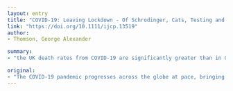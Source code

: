 ```yaml
---
layout: entry
title: "COVID-19: Leaving Lockdown - Of Schrodinger, Cats, Testing and Masks"
link: "https://doi.org/10.1111/ijcp.13519"
author:
- Thomson, George Alexander

summary:
- "the UK death rates from COVID-19 are significantly greater than in Germany. Media attention became focussed on why the UK deaths from the pandemic progresses across the globe at pace. It is likely to be the significantly larger number of tests for SARS-Cov- 2. Germany, unlike the UK, had been able to contain the virus and hence reduce transmission rates and need for hospitalisation. In a BBC television interview, Sir Jeremy Farrar said it is likely."

original:
- "The COVID-19 pandemic progresses across the globe at pace, bringing lockdown of countries and continents. Over the Easter weekend as well as speculation that lockdown in the UK would need to be extended for a significant period, media attention became focussed on why the UK death rates from COVID-19 are significantly greater than in Germany (1). In a BBC television interview on Easter Sunday (2), Sir Jeremy Farrar who is a senior advisor to both UK and German governments commented that it is likely to be the significantly larger number of tests for SARS-Cov- 2 (the viral cause for COVID-19) undertaken in Germany when compared to the UK. He suggested that through early identification and isolation of cases that Germany, unlike the UK, had been able to contain COVID-19 and hence reduce transmission rates and need for hospitalisation."
---
```



